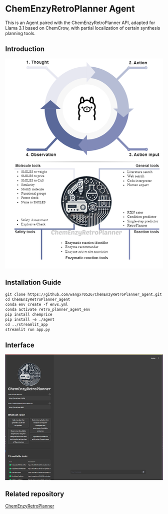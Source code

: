 # ChemEnzyRetroPlanner Agent
This is an Agent paired with the ChemEnzyRetroPlanner API, adapted for Llama 3.1 based on ChemCrow, with partial localization of certain synthesis planning tools.  
## Introduction
![ChemEnzyRetroPlanner](./streamlit_app/assets/introduction.png)
## Installation Guide
```
git clone https://github.com/wangxr0526/ChemEnzyRetroPlanner_agent.git
cd ChemEnzyRetroPlanner_agent
conda env create -f envs.yml
conda activate retro_planner_agent_env
pip install chemprice
pip install -e ./agent
cd ../streamlit_app
streamlit run app.py
```

## Interface
![interface](streamlit_app/assets/interface.png)



## Related repository
[ChemEnzyRetroPlanner](https://github.com/wangxr0526/ChemEnzyRetroPlanner.git)